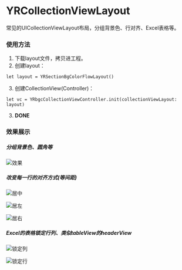 # YRCollectionViewLayout
常见的UICollectionViewLayout布局，分组背景色、行对齐、Excel表格等。

### 使用方法

1. 下载layout文件，拷贝进工程。
2. 创建layout：
```
let layout = YRSectionBgColorFlowLayout()
```
3. 创建CollectionView(Controller)：
```
let vc = YRbgcCollectionViewController.init(collectionViewLayout: layout)
```
3. **DONE**

### 效果展示

##### 分组背景色、圆角等

![效果](https://raw.githubusercontent.com/xueyongwei/YRCollectionViewLayout/master/gif/YRSectionBgColor.gif)


##### 改变每一行的对齐方式(等间距)

![居中](https://raw.githubusercontent.com/xueyongwei/YRCollectionViewLayout/master/gif/YRAlignLineCenter.gif)

![居左](https://raw.githubusercontent.com/xueyongwei/YRCollectionViewLayout/master/gif/YRAlignLineLeft.gif)

![居右](https://raw.githubusercontent.com/xueyongwei/YRCollectionViewLayout/master/gif/YRAlignLineRight.gif)

##### Excel的表格锁定行列、类似tableView的headerView


![锁定列](https://raw.githubusercontent.com/xueyongwei/YRCollectionViewLayout/master/gif/YRFormLockV.gif)


![锁定行](https://raw.githubusercontent.com/xueyongwei/YRCollectionViewLayout/master/gif/YRFormLockH.gif)

